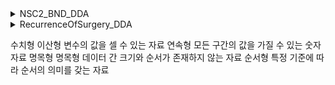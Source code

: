 <details>
<summary>NSC2_BND_DDA</summary>

| 변수명    | 변수 설명     | 변수값 설명   | 분석자 의견 |
|-----------|---------------|--------------------|---|
| RN_INDI   | 개인고유번호 | 7자리의 개인 고유번호   | 명목형, 분석에 필요 |
| BTH_YYYY  | 출생년도  (1921LE ~ 2015)  | 표본 대상자의 출생년도(연령: 기준년도-출생년도도 산출) | 날짜형(순서형) 또는 명목형 |
| DTH_YYYYMM  | 사망연월    | 사망자의 사망년월  | 날짜형(순서형) 또는 연속형 |
| COD1      | 사망원인1     | 한국표준질병‧사인분류(KCD) 코드 사용, 사망 원인을 상위 1차 분류로 기재된 코드           | 명목형 |
| COD2      | 사망원인2     | 한국표준질병‧사인분류(KCD) 코드 사용, 사망 원인을 상위 2차 분류(상세 원인)로 기재된 코드 | 명목형, 2차 사망원인 |

### 분석 기준 : 년도별 사망 원인 분석
(x : DTH_YYYYMM, y : COD1)

</details>

<details>
<summary>RecurrenceOfSurgery_DDA</summary>

| 변수명 | 변수설명 | 분석결과 |
| ------ | -------- | -------- |
| 환자ID | 각 환자를 식별하는 고유한 ID 번호입니다. | 명목형, 분석 후 확인, 추후 분석에 무의미해 보임. |
| Large Lymphocyte | 환자 혈액 내 큰 림프구의 수를 나타내는 변수입니다. | 이상형, 분석 후 확인. |
| Location of herniation | 허리 디스크 탈출증 발생 위치를 나타내는 변수입니다. | 순서형, 분석 후 주 발병위치 확인 가능. |
| ODI | 디스크 탈출증의 발생으로 인해 일어나는 기능적 장해 정도를 측정하는 지표인 Oswestry Disability Index를 나타내는 변수입니다. | 명목형, 분석 후 확인 |
| 가족력 | 환자 가족 중에서 어떤 질병을 가진 사람이 있는지 여부를 나타내는 변수입니다. (0 : 없다, 1 : 있다) | 순서형, 분석 후 확인, 추후 분석에 무의미해 보임. |
| 간질성폐질환 | 간, 질환, 폐에 대한 여부를 나타내는 변수입니다. (0 : 없다, 1 : 있다)| 명목형, 분석 후 확인, 추후 분석에 무의미해 보임. |
| 고혈압여부 | 환자가 고혈압이 있는지 여부를 나타내는 변수입니다. (0 : 없다,1 : 있다) | 명목형, 분석 후 확인, 추후 분석에 무의미해 보임. |
| 과거수술횟수 | 환자가 과거에 수술을 받은 적이 있는지 여부와, 몇 번 수술을 받았는지에 대한 정보를 나타내는 변수입니다. (0 : 없다, 1 :  1회, 2 : 2회, 3 : 3회이상) | 순서형, 과거수술횟수와 재발률의 관계 확인. |
| 당뇨여부 | 환자가 당뇨병이 있는지 여부를 나타내는 변수입니다. (0 : 없다, 1 : 있다) | 명목형, 분석 후 확인, 추후 분석에 무의미해 보임. |
| 말초동맥질환여부 | 환자가 말초동맥질환을 가지고 있는지 여부를 나타내는 변수입니다. (0 : 없다, 1 : 있다) | 명목형, 분석 후 확인, 추후 분석에 무의미해 보임. |
| 빈혈여부 | 환자가 빈혈인지 여부를 나타내는 변수입니다. (0 : 없다, 1 : 있다)| 명목형, 분석 후 확인, 추후 분석에 무의미해 보임. |
| 성별 | 환자의 생물학적 성별을 나타내는 변수입니다. (1 : 남자, 2 : 여자)| 명목형 또는 이산형, 직업과 분석 시 유의미한 분석가능. |
| 스테로이드치료 | 환자가 스테로이드 치료를 받은 적이 있는지 여부를 나타내는 변수입니다.(0 : 안했다, 1 : 헸다) | 명목형, 분석 후 확인, 추후 분석에 무의미해 보임. 성별과 분석시 시행율 확인가능. |
| 신부전여부 | 환자가 신부전을 가지고 있는지 여부를 나타내는 변수입니다. (0 : 없다, 1 : 있다)| 명목형, 분석 후 확인, 추후 분석에 무의미해 보임. |
| 신장 | 환자의 신장을 나타내는 변수입니다. | 이산형, 분석 후 확인, 추후 분석에 무의미해 보임. |
| 심혈관질환 | 환자가 심혈관질환을 가지고 있는지 여부를 나타내는 변수입니다. (0 : 없다, 1 : 있다) | 명목형, 분석 후 확인, 추후 분석에 무의미해 보임. |
| 암발병여부 | 환자가 암에 걸렸는지 여부를 나타내는 변수입니다. (0 : 없다, 1 : 있다) | 순서형, 종양진행여부와 함께 확인 가능. |
| 연령 | 환자의 나이를 나타내는 변수입니다. | 순서형, 연령대별 발병율 확인 가능. |
| 우울증여부 | 환자가 우울증이 있는지 여부를 나타내는 변수입니다. (0 : 없다,1 : 있다, 2 : ??) | 명목형, 분석 후 확인, 이상치 확인 |
| 입원기간 | 환자가 입원한 기간을 나타내는 변수입니다. | 순서형, 기본적인 입원일 확인 가능. |
| 입원일자 | 환자가 입원한 날짜를 나타내는 변수입니다. | 명목형, 분석 후 확인, 추후 분석에 무의미해 보임. |
| 종양진행여부 | 환자의 종양 진행 상태를 나타내는 변수입니다. (0 : 없다,1 : 있다) | 순서형, 암발병여부와 함께 확인 가능. |
| 직업 | 환자의 직업을 나타내는 변수입니다. | 순서형, 직업별 환자 수 확인. |
| 체중 | 환자의 체중을 나타내는 변수입니다. | 명목형, 분석 후 확인 |
| 퇴원일자 | 환자가 퇴원한 날짜를 나타내는 변수입니다. | 명목형, 분석 후 확인, 추후 분석에 무의미해 보임. |
| 헤모글로빈수치 | 환자의 헤모글로빈 수치를 나타내는 변수입니다. | 명목형, 분석 후 확인, 추후 분석에 무의미해 보임.|
| 혈전합병증여부 | 환자가 혈전 합병증을 가지고 있는지 여부를 나타내는 변수입니다. (0 : 없다,1 : 있다) | 명목형, 분석 후 확인, 추후 분석에 무의미해 보임. |
| 환자통증정도 | 환자의 통증 정도를 나타내는 변수입니다. | 이산형, 발병시 평균적인 통증 정도 확인가능. |
| 흡연여부 | 환자가 흡연을 하는지 여부를 나타내는 변수입니다. (0 : 안한다,1 : 한다)| 이산형, 분석 후 확인, 추후 분석에 무의미해 보임. |
| 통증기간(월) | 환자가 느끼고 있는 통증의 기간을 나타내는 변수입니다. | 연속형, 발병시 평균적인 통증 기간 확인가능. |
| 수술기법 | 디스크 수술을 진행한 방법을 나타내는 변수입니다. | 순서형, 수술기법에 따른 입원기간 확인가능. |
| 수술시간 | 수술에 소요된 시간을 나타내는 변수입니다. | 명목형, 기본적인 평균 수술시간 통계 가능. |
| 수술실패여부 | 수술이 실패하였는지 여부를 나타내는 변수입니다. (0 : 없다, 1: 있다)| 이산형, 분석 후 확인, 추후 분석에 무의미해 보임. |
| 수술일자 | 환자가 디스크 수술을 받은 날짜를 나타내는 변수입니다. | 순서형, 분석 후 1~4분기별 수술횟수 확인가능. |
| 재발여부 | 디스크 수술 후 재발 여부를 나타내는 변수입니다. (0 : 없다, 1 : 있다 ) | 순서형, 분석 후 재발율 확인. 복합분석시 더 의미가 있어보임. |
| 혈액형 | 환자의 혈액형을 나타내는 변수입니다. | 명목형, 분석 후 확인 |
| 전방디스크높이(mm) | 디스크 전방의 높이를 나타내는 변수입니다. | 이산형, 분석 후 확인, 추후 분석에 무의미해 보임. |
| 후방디스크높이(mm) | 디스크 후방의 높이를 나타내는 변수입니다. | 이산형, 분석 후 확인, 추후 분석에 무의미해 보임. |
| 지방축적도 | 환자의 지방 축적 정도를 나타내는 변수입니다. | 이산형, 분석 후 확인, 추후 분석에 무의미해 보임. 이상치 발견함. |
| Instability | 디스크 탈출증으로 인해 척추의 안정성이 축소되었는지를 나타내는 변수입니다. (0 : 안됬다, 1 : 됬다) | 이산형, 분석 후 확인 |
| MF + ES | 환자의 유전자 변형을 나타내는 변수 중 하나입니다. | 명목형, 분석후 확인 |
| Modic change | 환자의 디스크변화를 나타내는 변수 중 하나입니다. (0 : ,1 : ,2 : ,3 : )| 순서형, 디스크변화에 따른 재발률 확인가능. |
| PI | 골반의 기울기를 나타내는 용어 | 명목형, 분석 후 확인 |
| PT | 환자의 체형을 나타내는 척추 곡률 지표 중 하나입니다. | 명목형, 분석 후 확인 |
| Seg Angle(raw) | 환자의 척추에서 다음 Segment의 기울기를 나타내는 변수입니다. | 이산형, 분석 후 확인 |
| Vaccum disc | 척추 디스크의 퇴행이나 압박으로 인한 통증 및 증상을 줄이기 위해 사용되는 수술적 절차  (0 : 했다 ,1 : 않했다.)| 순서형, vaccum disc를 시행했을때 재발률 확인가능. |
| 골밀도 | 환자의 뼈의 농도를 나타내는 변수입니다. | 순서형, 나이와 골밀도 간의  발병나이떄 확인 |
| 디스크단면적 | 디스크의 단면적을 나타내는 변수입니다. | 이산형, 분석 후 확인 |
| 디스크위치 | 디스크의 위치를 나타내는 변수입니다. | 순서형, 디스크위치와 발병율 확인. |
| 척추이동척도 | 척추의 이동 가능 범위를 나타내는 변수입니다. | 순서형, 이동 가능 범위에 따른 재발율 확인가능 |
| 척추전방위증 | 디스크 탈출증으로 인해 척추 전방에서의 치공간 확대를 나타내는 변수입니다. (0 : 없다, 1 : 있다)| 순서형, 분석시 재발여부와 함께 사용가능. |

### 분석 기준 : 환자의 체형과 직업 따른 디스크 재발 사항
(x : PI, y : 재발여부)
(x : 직업, y : 재발여부)

</details>

수치형	이산형	변수의 값을 셀 수 있는 자료
       연속형	모든 구간의 값을 가질 수 있는 숫자 자료
명목형  명목형	데이터 간 크기와 순서가 존재하지 않는 자료
       순서형	특정 기준에 따라 순서의 의미를 갖는 자료
